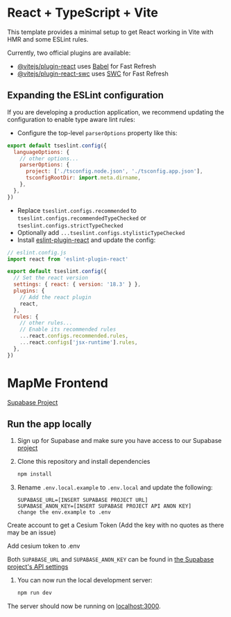 # React + TypeScript + Vite

This template provides a minimal setup to get React working in Vite with HMR and some ESLint rules.

Currently, two official plugins are available:

- [@vitejs/plugin-react](https://github.com/vitejs/vite-plugin-react/blob/main/packages/plugin-react/README.md) uses [Babel](https://babeljs.io/) for Fast Refresh
- [@vitejs/plugin-react-swc](https://github.com/vitejs/vite-plugin-react-swc) uses [SWC](https://swc.rs/) for Fast Refresh

## Expanding the ESLint configuration

If you are developing a production application, we recommend updating the configuration to enable type aware lint rules:

- Configure the top-level `parserOptions` property like this:

```js
export default tseslint.config({
  languageOptions: {
    // other options...
    parserOptions: {
      project: ['./tsconfig.node.json', './tsconfig.app.json'],
      tsconfigRootDir: import.meta.dirname,
    },
  },
})
```

- Replace `tseslint.configs.recommended` to `tseslint.configs.recommendedTypeChecked` or `tseslint.configs.strictTypeChecked`
- Optionally add `...tseslint.configs.stylisticTypeChecked`
- Install [eslint-plugin-react](https://github.com/jsx-eslint/eslint-plugin-react) and update the config:

```js
// eslint.config.js
import react from 'eslint-plugin-react'

export default tseslint.config({
  // Set the react version
  settings: { react: { version: '18.3' } },
  plugins: {
    // Add the react plugin
    react,
  },
  rules: {
    // other rules...
    // Enable its recommended rules
    ...react.configs.recommended.rules,
    ...react.configs['jsx-runtime'].rules,
  },
})
```
# MapMe Frontend

[Supabase Project](https://supabase.com/dashboard/project/qsnuignbeuiqzmiksjty)

## Run the app locally

1. Sign up for Supabase and make sure you have access to our Supabase [project](https://supabase.com/dashboard/project/qsnuignbeuiqzmiksjty)

1. Clone this repository and install dependencies

   ```bash
   npm install
   ```

1. Rename `.env.local.example` to `.env.local` and update the following:

   ```
   SUPABASE_URL=[INSERT SUPABASE PROJECT URL]
   SUPABASE_ANON_KEY=[INSERT SUPABASE PROJECT API ANON KEY]
   change the env.example to .env

  Create account to get a Cesium Token 
  (Add the key with no quotes as there may be an issue)

  Add cesium token to .env

   Both `SUPABASE_URL` and `SUPABASE_ANON_KEY` can be found in [the Supabase project's API settings](https://supabase.com/dashboard/project/qsnuignbeuiqzmiksjty/settings/api)

1. You can now run the local development server:
   ```bash
   npm run dev
   ```

The server should now be running on [localhost:3000](http://localhost:3000/).




